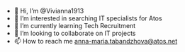 - 👋 Hi, I’m @Vivianna1913
- 👀 I’m interested in searching IT specialists for Atos
- 🌱 I’m currently learning Tech Recruitment 
- 💞️ I’m looking to collaborate on IT projects
- 📫 How to reach me anna-maria.tabandzhova@atos.net

<!---
Vivianna1913/Vivianna1913 is a ✨ special ✨ repository because its `README.md` (this file) appears on your GitHub profile.
You can click the Preview link to take a look at your changes.
--->
